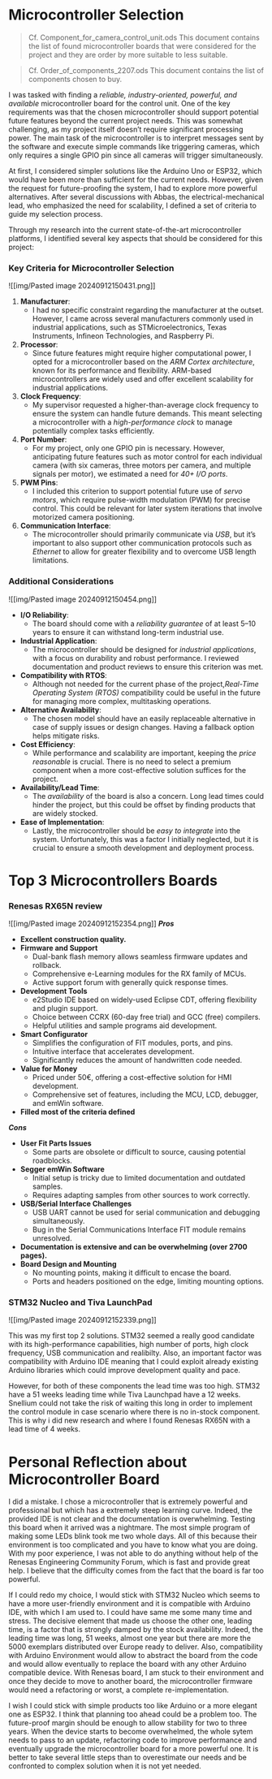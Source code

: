 # Microcontroller Selection

>Cf. Component_for_camera_control_unit.ods
>This document contains the list of found microcontroller boards that were considered for the project and they are order by more suitable to less suitable.

>Cf. Order_of_components_2207.ods
>This document contains the list of components chosen to buy.

I was tasked with finding a _reliable, industry-oriented, powerful, and available_ microcontroller board for the control unit. One of the key requirements was that the chosen microcontroller should support potential future features beyond the current project needs. This was somewhat challenging, as my project itself doesn’t require significant processing power. The main task of the microcontroller is to interpret messages sent by the software and execute simple commands like triggering cameras, which only requires a single GPIO pin since all cameras will trigger simultaneously.

At first, I considered simpler solutions like the Arduino Uno or ESP32, which would have been more than sufficient for the current needs. However, given the request for future-proofing the system, I had to explore more powerful alternatives. After several discussions with Abbas, the electrical-mechanical lead, who emphasized the need for scalability, I defined a set of criteria to guide my selection process.

Through my research into the current state-of-the-art microcontroller platforms, I identified several key aspects that should be considered for this project:

### Key Criteria for Microcontroller Selection


![[img/Pasted image 20240912150431.png]]

1. **Manufacturer**:
    - I had no specific constraint regarding the manufacturer at the outset. However, I came across several manufacturers commonly used in industrial applications, such as STMicroelectronics, Texas Instruments, Infineon Technologies, and Raspberry Pi. 
2. **Processor**:
    - Since future features might require higher computational power, I opted for a microcontroller based on the *ARM Cortex architecture*, known for its performance and flexibility. ARM-based microcontrollers are widely used and offer excellent scalability for industrial applications.
3. **Clock Frequency**:
    - My supervisor requested a higher-than-average clock frequency to ensure the system can handle future demands. This meant selecting a microcontroller with a *high-performance clock* to manage potentially complex tasks efficiently.
4. **Port Number**:
    - For my project, only one GPIO pin is necessary. However, anticipating future features such as motor control for each individual camera (with six cameras, three motors per camera, and multiple signals per motor), we estimated a need for *40+ I/O ports*.
5. **PWM Pins**:
    - I included this criterion to support potential future use of *servo motors*, which require pulse-width modulation (PWM) for precise control. This could be relevant for later system iterations that involve motorized camera positioning.
6. **Communication Interface**:
    - The microcontroller should primarily communicate via *USB*, but it’s important to also support other communication protocols such as *Ethernet* to allow for greater flexibility and to overcome USB length limitations.

### Additional Considerations

![[img/Pasted image 20240912150454.png]]

- **I/O Reliability**:
    - The board should come with a *reliability guarantee* of at least 5–10 years to ensure it can withstand long-term industrial use.
- **Industrial Application**:
    - The microcontroller should be designed for *industrial applications*, with a focus on durability and robust performance. I reviewed documentation and product reviews to ensure this criterion was met.
- **Compatibility with RTOS**:
    - Although not needed for the current phase of the project,*Real-Time Operating System (RTOS)* compatibility could be useful in the future for managing more complex, multitasking operations.
- **Alternative Availability**:
    - The chosen model should have an easily replaceable alternative in case of supply issues or design changes. Having a fallback option helps mitigate risks.
- **Cost Efficiency**:
    - While performance and scalability are important, keeping the *price reasonable* is crucial. There is no need to select a premium component when a more cost-effective solution suffices for the project.
- **Availability/Lead Time**:
    - The *availability* of the board is also a concern. Long lead times could hinder the project, but this could be offset by finding products that are widely stocked.
- **Ease of Implementation**:
    - Lastly, the microcontroller should be *easy to integrate* into the system. Unfortunately, this was a factor I initially neglected, but it is crucial to ensure a smooth development and deployment process.



# Top 3 Microcontrollers Boards

### Renesas RX65N review

![[img/Pasted image 20240912152354.png]]
**_Pros_**  
- **Excellent construction quality.**
- **Firmware and Support**
	- Dual-bank flash memory allows seamless firmware updates and rollback.
	- Comprehensive e-Learning modules for the RX family of MCUs.
	- Active support forum with generally quick response times.
- **Development Tools**
	- e2Studio IDE based on widely-used Eclipse CDT, offering flexibility and plugin support.
	- Choice between CCRX (60-day free trial) and GCC (free) compilers.
	- Helpful utilities and sample programs aid development.
- **Smart Configurator**
	- Simplifies the configuration of FIT modules, ports, and pins.
	- Intuitive interface that accelerates development.
	- Significantly reduces the amount of handwritten code needed.
- **Value for Money**
	- Priced under 50€, offering a cost-effective solution for HMI development.
	- Comprehensive set of features, including the MCU, LCD, debugger, and emWin software.
- **Filled most of the criteria defined**

**_Cons_**  
- **User Fit Parts Issues**
	- Some parts are obsolete or difficult to source, causing potential roadblocks.
- **Segger emWin Software**
	- Initial setup is tricky due to limited documentation and outdated samples.
	- Requires adapting samples from other sources to work correctly.
- **USB/Serial Interface Challenges**
	- USB UART cannot be used for serial communication and debugging simultaneously.
	- Bug in the Serial Communications Interface FIT module remains unresolved.
- **Documentation is extensive and can be overwhelming (over 2700 pages).**
- **Board Design and Mounting**
	- No mounting points, making it difficult to encase the board.
	- Ports and headers positioned on the edge, limiting mounting options.

### STM32 Nucleo and Tiva LaunchPad

![[img/Pasted image 20240912152339.png]]

This was my first top 2 solutions. STM32 seemed a really good candidate with its high-performance capabilities, high number of ports, high clock frequency, USB communication and realibilty. Also, an important factor was compatibility with Arduino IDE meaning that I could exploit already existing Arduino libraries which could improve development quality and pace.

However, for both of these components the lead time was too high. STM32 have a 51 weeks leading time while Tiva Launchpad have a 12 weeks. Snellium could not take the risk of waiting this long in order to implement the control module in case scenario where there is no in-stock component. This is why i did new research and where I found Renesas RX65N with a lead time of 4 weeks.

# Personal Reflection about Microcontroller Board

I did a mistake. I chose a microcontroller that is extremely powerful and professional but which has a extremely steep learning curve. Indeed, the provided IDE is not clear and the documentation is overwhelming. Testing this board when it arrived was a nightmare. The most simple program of making some LEDs blink took me two whole days. All of this because their environment is too complicated and you have to know what you are doing. With my poor experience, I was not able to do anything without help of the Renesas Engineering Community Forum, which is fast and provide great help. I believe that the difficulty comes from the fact that the board is far too powerful. 

If I could redo my choice, I would stick with STM32 Nucleo which seems to have a more user-friendly environment and it is compatible with Arduino IDE, with which I am used to. I could have same me some many time and stress. The decisive element that made us choose the other one, leading time, is a factor that is strongly damped by the stock availability. Indeed, the leading time was long, 51 weeks, almost one year but there are more the 5000 exemplars distributed over Europe ready to deliver. Also, compatibility with Arduino Environment would allow to abstract the board from the code and would allow eventually to replace the board with any other Arduino compatible device. With Renesas board, I am stuck to their environment and once they decide to move to another board, the microcontroller firmware would need a refactoring or worst, a complete re-implementation.

I wish I could stick with simple products too like Arduino or a more elegant one as ESP32. I think that planning too ahead could be a problem too. The future-proof margin should be enough to allow stability for two to three years. When the device starts to become overwhelmed, the whole sytem needs to pass to an update, refactoring code to improve performance and eventually upgrade the microcontroller board for a more powerful one. It is better to take several little steps than to overestimate our needs and be confronted to complex solution when it is not yet needed.
